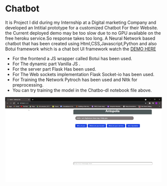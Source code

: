 # Chatbot
It is Project I did during my Internship at a Digital marketing Company and developed an Intitial prototype for a customized Chatbot For their Website.
the Current deployed demo may be too slow due to no GPU available on the free heroku service.So response takes too long.
A Neural Network based chatbot that has been created using Html,CSS,Javascript,Python and also Botui framework which is a chat bot UI framework watch the
[DEMO HERE](https://ant--bot.herokuapp.com/) 

* For the frontend a JS wrapper called Botui has been used.
* For The dynamic part Vanilla JS .
* For the server part Flask Has been used.
* For The Web sockets implementation Flask Socket-io has been used.
* For Training the Network Pytroch has been used and Nltk for preprocessing.
* You can try training the model in the Chatbo-dl notebook file above.

![demo](https://github.com/Nur988/Chatbot/blob/a22e65d80a762778204dc33aab42c67dd43302ac/ezgif.com-gif-maker.gif)
